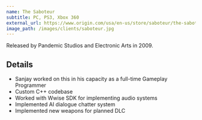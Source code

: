 ```yaml
---
name: The Saboteur
subtitle: PC, PS3, Xbox 360
external_url: https://www.origin.com/usa/en-us/store/saboteur/the-saboteur
image_path: /images/clients/saboteur.jpg
---
```


Released by Pandemic Studios and Electronic Arts in 2009.

## Details

* Sanjay worked on this in his capacity as a full-time Gameplay Programmer
* Custom C++ codebase
* Worked with Wwise SDK for implementing audio systems
* Implemented AI dialogue chatter system
* Implemented new weapons for planned DLC
